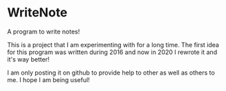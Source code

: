 # WriteNote
A program to write notes!

This is a project that I am experimenting with for a long time.
The first idea for this program was written during 2016 and now in 2020 I rewrote it and it's way better!

I am only posting it on github to provide help to other as well as others to me. I hope I am being useful!
